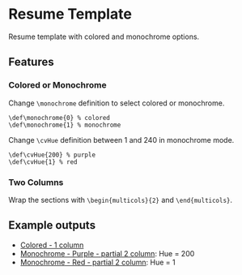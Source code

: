 # Resume Template
Resume template with colored and monochrome options.
## Features
### Colored or Monochrome
Change `\monochrome` definition to select colored or monochrome.

```
\def\monochrome{0} % colored
\def\monochrome{1} % monochrome
```

Change `\cvHue` definition between 1 and 240 in monochrome mode.

```
\def\cvHue{200} % purple
\def\cvHue{1} % red
```

### Two Columns
Wrap the sections with `\begin{multicols}{2}` and `\end{multicols}`.

## Example outputs
* [Colored - 1 column](example/resume)
* [Monochrome - Purple - partial 2 column](example/resume-monochrome_200.pdf): Hue = 200
* [Monochrome - Red - partial 2 column](example/resume-monochrome_1.pdf): Hue = 1
